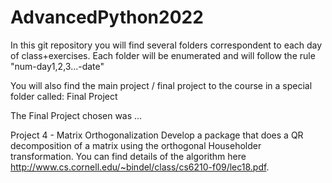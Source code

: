 # AdvancedPython2022

In this git repository you will find several folders correspondent to each day of class+exercises. Each folder will be enumerated and will follow the rule "num-day1,2,3...-date"

You will also find the main project / final project to the course in a special folder called: Final Project

The Final Project chosen was ...

Project 4 - Matrix Orthogonalization
Develop a package that does a QR decomposition of a matrix using the orthogonal Householder transformation. You can find details of the algorithm here http://www.cs.cornell.edu/~bindel/class/cs6210-f09/lec18.pdf.

